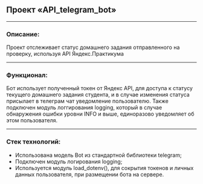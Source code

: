 ## Проект «API_telegram_bot»
***
### Описание:
Проект отслеживает статус домашнего задания отправленного на проверку, используя API Яндекс.Практикума
***
### Функционал:
Бот использует полученный токен от Яндекс API, для доступа к статусу текущего домашнего задания студента, и в случае изменения статуса присылает в телеграм чат уведомление пользователю. Также подключен модуль логгирования logging, который в случае обнаружения ошибки уровни INFO и выше, единоразово уведомляет об этом пользователя.
***
### Стек технологий:
* Использована модель Bot из стандартной библиотеки telegram;
* Подключен модуль логирования logging;
* Используется модуль load_dotenv(), для сокрытия токенов и личных данных пользователя, при размещении бота на сервере.
